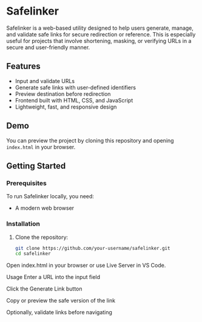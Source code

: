# Safelinker

Safelinker is a web-based utility designed to help users generate, manage, and validate safe links for secure redirection or reference. This is especially useful for projects that involve shortening, masking, or verifying URLs in a secure and user-friendly manner.

## Features

- Input and validate URLs
- Generate safe links with user-defined identifiers
- Preview destination before redirection
- Frontend built with HTML, CSS, and JavaScript
- Lightweight, fast, and responsive design

## Demo

You can preview the project by cloning this repository and opening `index.html` in your browser.

## Getting Started

### Prerequisites

To run Safelinker locally, you need:

- A modern web browser

### Installation

1. Clone the repository:

   ```bash
   git clone https://github.com/your-username/safelinker.git
   cd safelinker
Open index.html in your browser or use Live Server in VS Code.

Usage
Enter a URL into the input field

Click the Generate Link button

Copy or preview the safe version of the link

Optionally, validate links before navigating
